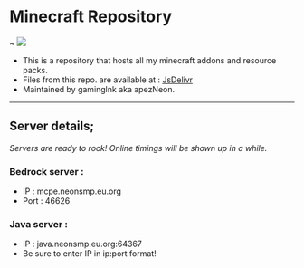 # Minecraft Repository
~ <img src="https://data.jsdelivr.com/v1/package/gh/gaminglnk/minecraft/badge" href="https://cdn.jsdelivr.net/gh/gaminglnk/minecraft@master"><a href="https://cdn.jsdelivr.net/gh/gaminglnk/minecraft@master"></a>
- This is a repository that hosts all my minecraft addons and resource packs.
- Files from this repo. are available at : <a href="https://cdn.jsdelivr.net/gh/gaminglnk/minecraft@master/">JsDelivr</a>
- Maintained by gaminglnk aka apezNeon.

---
## Server details;
*Servers are ready to rock! Online timings will be shown up in a while.*

### Bedrock server :
- IP : mcpe.neonsmp.eu.org
- Port : 46626

### Java server :
- IP : java.neonsmp.eu.org:64367
- Be sure to enter IP in ip:port format!
